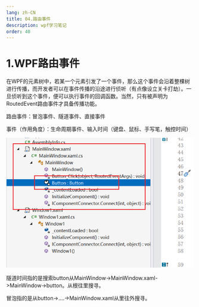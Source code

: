 ```yaml
---
lang: zh-CN
title: 04.路由事件
description: wpf学习笔记
order: 40
---
```


#  1.WPF路由事件

在WPF的元素树中，若某一个元素引发了一个事件，那么这个事件会沿着整棵树进行传播，而开发者可以在事件传播的沿途进行侦听（有点像设立关卡打劫）。一旦侦听到这个事件，便可以执行事件的回调函数。当然，只有被声明为RoutedEvent路由事件才具备传播功能。



路由事件：冒泡事件、隧道事件、直接事件

事件（作用角度）：生命周期事件、输入时间（键盘、鼠标、手写笔，触控时间）



![image-20250121121134521](./img/image-20250121121134521.png)

隧道时间指的是搜索button从MainWindow->MainWindow.xaml->MainWindow->button。从根往里搜寻。

冒泡指的是从button->....->MainWindow.xaml从里往外搜寻。
